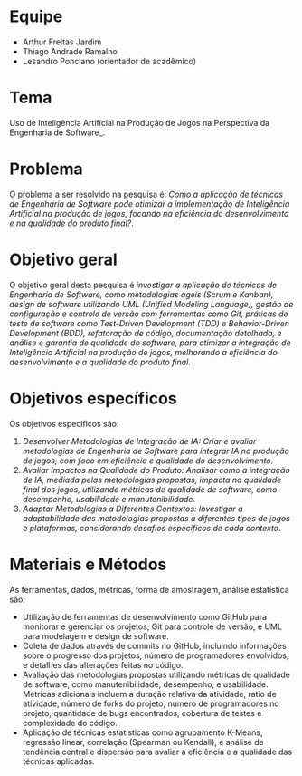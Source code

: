 # Equipe

* Arthur Freitas Jardim
* Thiago Andrade Ramalho
* Lesandro Ponciano (orientador de acadêmico)

# Tema
Uso de Inteligência Artificial na Produção de Jogos na Perspectiva da Engenharia de Software_.

# Problema
O problema a ser resolvido na pesquisa é: _Como a aplicação de técnicas de Engenharia de Software pode otimizar a implementação de Inteligência Artificial na produção de jogos, focando na eficiência do desenvolvimento e na qualidade do produto final?_.

# Objetivo geral
O objetivo geral desta pesquisa é _investigar a aplicação de técnicas de Engenharia de Software, como metodologias ágeis (Scrum e Kanban), design de software utilizando UML (Unified Modeling Language), gestão de configuração e controle de versão com ferramentas como Git, práticas de teste de software como Test-Driven Development (TDD) e Behavior-Driven Development (BDD), refatoração de código, documentação detalhada, e análise e garantia de qualidade do software, para otimizar a integração de Inteligência Artificial na produção de jogos, melhorando a eficiência do desenvolvimento e a qualidade do produto final_.

# Objetivos específicos
Os objetivos específicos são:
1. _Desenvolver Metodologias de Integração de IA: Criar e avaliar metodologias de Engenharia de Software para integrar IA na produção de jogos, com foco em eficiência e qualidade do desenvolvimento_.
2. _Avaliar Impactos na Qualidade do Produto: Analisar como a integração de IA, mediada pelas metodologias propostas, impacta na qualidade final dos jogos, utilizando métricas de qualidade de software, como desempenho, usabilidade e manutenibilidade_.
3. _Adaptar Metodologias a Diferentes Contextos: Investigar a adaptabilidade das metodologias propostas a diferentes tipos de jogos e plataformas, considerando desafios específicos de cada contexto_.
   
# Materiais e Métodos
As ferramentas, dados, métricas, forma de amostragem, análise estatística são:
* Utilização de ferramentas de desenvolvimento como GitHub para monitorar e gerenciar os projetos, Git para controle de versão, e UML para modelagem e design de software.
* Coleta de dados através de commits no GitHub, incluindo informações sobre o progresso dos projetos, número de programadores envolvidos, e detalhes das alterações feitas no código.
* Avaliação das metodologias propostas utilizando métricas de qualidade de software, como manutenibilidade, desempenho, e usabilidade. Métricas adicionais incluem a duração relativa da atividade, ratio de atividade, número de forks do projeto, número de programadores no projeto, quantidade de bugs encontrados, cobertura de testes e complexidade do código.
* Aplicação de técnicas estatísticas como agrupamento K-Means, regressão linear, correlação (Spearman ou Kendall), e análise de tendência central e dispersão para avaliar a eficiência e a qualidade das técnicas aplicadas.
